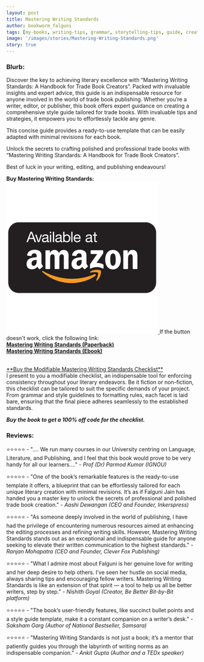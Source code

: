 ```yaml
---
layout: post
title: Mastering Writing Standards
author: bookworm_falguni
tags: [my-books, writing-tips, grammar, storytelling-tips, guide, creative-writing]
image: '/images/stories/Mastering-Writing-Standards.png'
story: true
---
```

### **Blurb:**

Discover the key to achieving literary excellence with “Mastering Writing Standards: A Handbook for Trade Book Creators”. Packed with invaluable insights and expert advice, this guide is an indispensable resource for anyone involved in the world of trade book publishing. Whether you’re a writer, editor, or publisher, this book offers expert guidance on creating a comprehensive style guide tailored for trade books. With invaluable tips and strategies, it empowers you to effortlessly tackle any genre. 

This concise guide provides a ready-to-use template that can be easily adapted with minimal revisions for each book. 

Unlock the secrets to crafting polished and professional trade books with “Mastering Writing Standards: A Handbook for Trade Book Creators”.

Best of luck in your writing, editing, and publishing endeavours!

**Buy Mastering Writing Standards:** <a target="_blank" href="https://amzn.to/3TAGYmd">
    <img src="/images/common/amazon-common.png" class="amazon-btn">
</a>
If the button doesn't work, click the following link: 
<br>
<a href="https://www.amazon.in/dp/8119455371/"> **Mastering Writing Standards (Paperback)** </a>
<br>
<a href="https://www.amazon.in/dp/B0CP9PBVYQ/"> **Mastering Writing Standards (Ebook)** </a>

<br>
<a href="https://topmate.io/falguni_jain/509602">**Buy the Modifiable Mastering Writing Standards Checklist**</a>
<br>
I present to you a modifiable checklist, an indispensable tool for enforcing consistency throughout your literary endeavors. Be it fiction or non-fiction, this checklist can be tailored to suit the specific demands of your project. From grammar and style guidelines to formatting rules, each facet is laid bare, ensuring that the final piece adheres seamlessly to the established standards.

***Buy the book to get a 100% off code for the checklist.***

### **Reviews:**

⭐⭐⭐⭐⭐ - ".... We run many courses in our University centring on Language, Literature, and Publishing, and I feel that this book would prove to be very handy for all our learners...." - *Prof (Dr) Parmod Kumar (IGNOU)*

⭐⭐⭐⭐⭐ - "One of the book’s remarkable features is the ready-to-use template it offers, a blueprint that can be effortlessly tailored for each unique literary creation with minimal revisions. It’s as if Falguni Jain has handed you a master key to unlock the secrets of professional and polished trade book creation." - *Aashi Dewangan (CEO and Founder, Inkerspress)*

⭐⭐⭐⭐⭐ - "As someone deeply involved in the world of publishing, I have had the privilege of encountering numerous resources aimed at enhancing the editing processes and refining writing skills. However, Mastering Writing Standards stands out as an exceptional and indispensable guide for anyone seeking to elevate their written communication to the highest standards." - *Ranjan Mohapatra (CEO and Founder, Clever Fox Publishing)*

⭐⭐⭐⭐⭐ - "What I admire most about Falguni is her genuine love for writing and her deep desire to help others. I’ve seen her hustle on social media, always sharing tips and encouraging fellow writers. Mastering Writing Standards is like an extension of that spirit — a tool to help us all be better writers, step by step." - *Nishith Goyal (Creator, Be Better Bit-by-Bit platform)*

⭐⭐⭐⭐⭐ - "The book’s user-friendly features, like succinct bullet points and a style guide template, make it a constant companion on a writer’s desk." - *Saksham Garg
(Author of National Bestseller, Samsara)*

⭐⭐⭐⭐⭐ - "Mastering Writing Standards is not just a book; it’s a mentor that patiently guides you through the labyrinth of writing norms as an indispensable companion." - *Ankit Gupta (Author and a TEDx speaker)*
